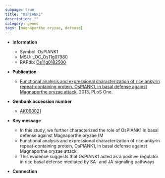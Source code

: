 ```yaml
---
subpage: true
title: "OsPIANK1"
description: ""
category: genes
tags: [magnaporthe oryzae, defense]
---
```


* **Information**  
    + Symbol: OsPIANK1  
    + MSU: [LOC_Os11g07980](http://rice.plantbiology.msu.edu/cgi-bin/ORF_infopage.cgi?orf=LOC_Os11g07980)  
    + RAPdb: [Os11g0182500](http://rapdb.dna.affrc.go.jp/viewer/gbrowse_details/irgsp1?name=Os11g0182500)  

* **Publication**  
    + [Functional analysis and expressional characterization of rice ankyrin repeat-containing protein, OsPIANK1, in basal defense against Magnaporthe oryzae attack](http://www.ncbi.nlm.nih.gov/pubmed?term=Functional+analysis+and+expressional+characterization+of+rice+ankyrin+repeat-containing+protein,+OsPIANK1,+in+basal+defense+against+Magnaporthe+oryzae+attack%5BTitle%5D), 2013, PLoS One.

* **Genbank accession number**  
    + [AK068021](http://www.ncbi.nlm.nih.gov/nuccore/AK068021)

* **Key message**  
    + In this study, we further characterized the role of OsPIANK1 in basal defense against Magnaporthe oryzae (M
    + Functional analysis and expressional characterization of rice ankyrin repeat-containing protein, OsPIANK1, in basal defense against Magnaporthe oryzae attack
    + This evidence suggests that OsPIANK1 acted as a positive regulator in rice basal defense mediated by SA- and JA-signaling pathways

* **Connection**  



